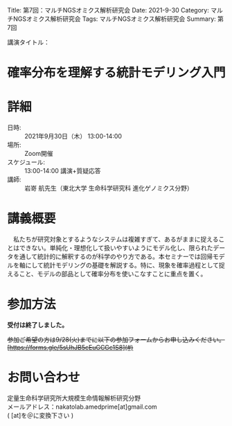 Title: 第7回：マルチNGSオミクス解析研究会
Date: 2021-9-30
Category: マルチNGSオミクス解析研究会
Tags: マルチNGSオミクス解析研究会
Summary: 第7回

<div class="detail">
  <dl>
    <dt>講演タイトル：</dt>
    <h1 class="Title">確率分布を理解する統計モデリング入門</h1>
  </dl>
</div>




# 詳細

<div class="detail">
  <dl>
    <dt>日時:</dt>
      <dd class="date">2021年9月30日（木） 13:00-14:00</dd>
    <dt>場所:</dt>
      <dd>Zoom開催</dd>
    <dt>スケジュール:</dt>
    <dd>13:00-14:00 講演+質疑応答</dd>
    <dt>講師:</dt>
      <dd class="Speaker">岩嵜 航先生（東北大学 生命科学研究科 進化ゲノミクス分野）</dd>
  </dl>
</div>








# 講義概要

　私たちが研究対象とするようなシステムは複雑すぎて、あるがままに捉えることはできない。単純化・理想化して扱いやすいようにモデル化し、限られたデータを通して統計的に解釈するのが科学のやり方である。本セミナーでは回帰モデルを軸にして統計モデリングの基礎を解説する。特に、現象を確率過程として捉えること、モデルの部品として確率分布を使いこなすことに重点を置く。




# 参加方法
<strong>受付は終了しました。</strong></br> 

<s>参加ご希望の方は9/28(火)までに以下の参加フォームからお申し込みください。<br>[https://forms.gle/5sUhJB5cEuGCGc1S8](#)</s>

# お問い合わせ
定量生命科学研究所大規模生命情報解析研究分野<br>
メールアドレス：nakatolab.amedprime[at]gmail.com<br>
( [at]を＠に変換下さい )

